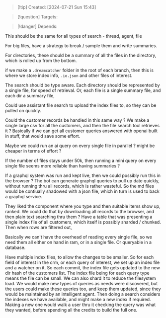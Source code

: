 
>[!tip] Created: [2024-07-21 Sun 15:43]

>[!question] Targets: 

>[!danger] Depends: 

This should be the same for all types of search - thread, agent, file

For big files, have a strategy to break / sample them and write summaries.

For directories, these should be a summary of all the files in the directory, which is rolled up from the bottom.

if we make a `.dreamcatcher` folder in the root of each branch, then this is where we store index info, `.io.json` and other files of interest.

The search should be type aware.
Each directory should be represented by a single file, for speed of retrieval.
Or, each file is a single summary file, and each dir a summary file, 

Could use assistant file search to upload the index files to, so they can be pulled on quickly.

Could the customer records be handled in this same way ?  We make a single large csv for all the customers, and then the file search tool retrieves it ?
Basically if we can get all customer queries answered with openai built in stuff, that would save some effort.

Maybe we could run an ai query on every single file in parallel ? might be cheaper in terms of effort ?

If the number of files stays under 50k, then running a mini query on every single file seems more reliable than having summaries ?

If a graphql system was run and kept live, then we could possibly run this in the browser ?
The bot can generate graphql queries to pull up date quickly, without running thru all records, which is rather wasteful.
So the md files would be contiually shadowed with a json file, which in turn is used to back a graphql service.

They liked the component where you type and then suitable items show up, ranked.
We could do that by downloading all records to the browser, and then plain text searching thru them ?
Have a table that was presenting a single index file of all customers, which itself is possibly sharded / chunked.
Then when rows are filtered out,

Basically we can't have the overhead of reading every single file, so we need them all either on hand in ram, or in a single file.  Or queryable in a database.

Have multiple index files, to allow the changes to be smaller.
So for each field of interest in the crm, or each query of interest, we set up an index file and a watcher on it.
So each commit, the index file gets updated to the new dir hash of the customers list.
The index file being for each query type means the file can be small.
We can also shard it to reduce the filesystem load.
We would make new types of queries as needs were discovered, but the users could make these queries too, and keep them updated, since they would be maintained by an intelligent agent.
Then doing a search considers the indexes we have available, and might make a new index if required.  Making a new one would walk a user thru it checking the query was what they wanted, before spending all the credits to build the full one.